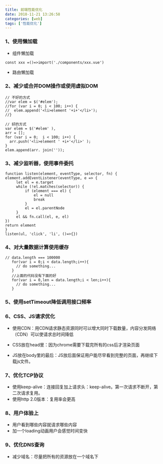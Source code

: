 ```yaml
---
title: 前端性能优化
date: 2018-11-21 13:26:58
categories: [web]
tags: ['性能优化']
---
```


### 1、使用懒加载

- 组件懒加载

```
const xxx =()=>import('./components/xxx.vue')
```

- 路由懒加载

### 2、减少或合并DOM操作或使用虚拟DOM

```
// 不好的方式
//var elem = $('#elem');
//for (var i = 0; i < 100; i++) {
//  elem.append('<li>element '+i+'</li>');
//}

// 好的方式
var elem = $('#elem' ),
arr = [];
for (var i = 0;  i < 100; i++) {
  arr.push('<li>element ' +i+'</li>' );
}
elem.append(arr. join(''));
```

### 3、减少监听器，使用事件委托

```
function listen(element, eventType, selector, fn) {
element.addEventListener(eventType, e => {
     let el = e.target
     while (!el.matches(selector)) {
         if (element === el) {
             el = null
             break
         }
         el = el.parentNode
     }
     el && fn.call(el, e, el)
})
return element
} 
listen(ul, 'click', 'li', ()=>{})
```

### 4、对大量数据计算使用缓存

```
// data.length === 100000
   for(var i = 0;i < data.length;i++){
     // do something...
   }
   //上面的代码没有下面的好
   for(var i = 0,len = data.length;i < len;i++){
     // do something...
   }
```

### 5、使用setTimeout降低调用接口频率

### 6、CSS、JS请求优化

- 使用CDN：用CDN请求静态资源同时可以增大同时下载数量，内容分发网络（CDN）可以使请求总时间降低
  
- CSS放在head里：因为chrome需要下载完所有的css后才渲染页面
  
- JS放在body里的最后：JS放后面保证用户能尽早看到完整的页面，再继续下载js文件。

### 7、优化TCP协议

- 使用keep-alive：连接回复加上请求头：keep-alive。第一次请求不断开，第二次请求复用。
- 使用http 2.0版本：复用率会更高

### 8、用户体验上

- 用户看到哪些内容就请求哪些内容
- 加一个loading动画用户会感觉时间变快

### 9、优化DNS查询

- 减少域名：尽量把所有的资源放在一个域名下
